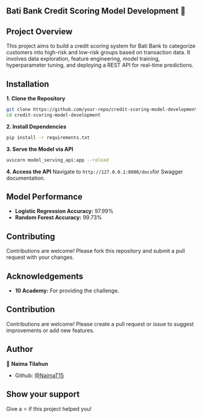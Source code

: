 ## Bati Bank Credit Scoring Model Development 👋

## Project Overview
This project aims to build a credit scoring system for Bati Bank to categorize customers into high-risk 
and low-risk groups based on transaction data. It involves data exploration, feature engineering, 
model training, hyperparameter tuning, and deploying a REST API for real-time predictions.

## Installation

**1. Clone the Repository**
```bash
git clone https://github.com/your-repo/credit-scoring-model-development.git
cd credit-scoring-model-development
```
**2. Install Dependencies**

```bash
pip install -r requirements.txt
```

**3. Serve the Model via API**

```bash
uvicorn model_serving_api:app --reload
```
**4. Access the API**
Navigate to `http://127.0.0.1:8000/docs`for Swagger documentation.

## Model Performance
- **Logistic Regression Accuracy:** 97.99%
- **Random Forest Accuracy:** 99.73%

## Contributing

Contributions are welcome! Please fork this repository and submit a pull request with your changes.

## Acknowledgements
- **10 Academy:** For providing the challenge.

## Contribution
Contributions are welcome! Please create a pull request or issue to suggest improvements or add new features.


## Author

👤 **Naima Tilahun**

* Github: [@NaimaT15](https://github.com/NaimaT15)

## Show your support

Give a ⭐️ if this project helped you!
